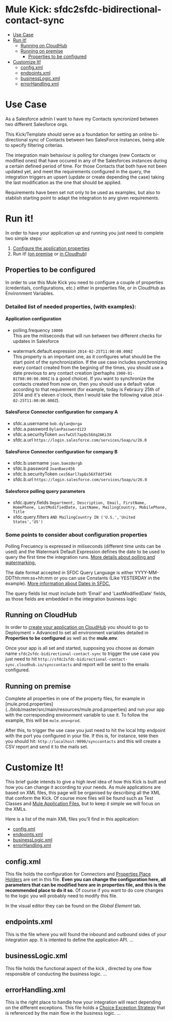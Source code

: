 # Mule Kick: sfdc2sfdc-bidirectional-contact-sync

+ [Use Case](#usecase)
+ [Run it!](#runit)
    * [Running on CloudHub](#runoncloudhub)
    * [Running on premise](#runonopremise)
        * [Properties to be configured](#propertiestobeconfigured)
+ [Customize It!](#customizeit)
    * [config.xml](#configxml)
    * [endpoints.xml](#endpointsxml)
    * [businessLogic.xml](#businesslogicxml)
    * [errorHandling.xml](#errorhandlingxml)


# Use Case <a name="usecase"/>

As a Salesforce admin I want to have my Contacts syncronized between two different Salesforce orgs.

This Kick/Template should serve as a foundation for setting an online bi-directional sync of Contacts between two SalesForce instances, being able to specify filtering criterias. 

The integration main behaviour is polling for changes (new Contacts or modified ones) that have occured in any of the Salesforces instances during a certain defined period of time. For those Contacts that both have not been updated yet, and meet the requirements configured in the query, the integration triggers an upsert (update or create depending the case) taking the last modification as the one that should be applied.

Requirements have been set not only to be used as examples, but also to stablish starting point to adapt the integration to any given requirements.


# Run it! <a name="runit"/>

In order to have your application up and running you just need to complete two simple steps:

 1. [Configure the application properties](#propertiestobeconfigured)
 2. Run it! ([on premise](#runonopremise) or [in Cloudhub](#runoncloudhub))


## Properties to be configured<a name="propertiestobeconfigured"/>

In order to use this Mule Kick you need to configure a couple of properties (credentials, configurations, etc.) either in properties file, or in CloudHub as Environment Variables. 

### Detailed list of needed properties, (with examples):

#### Application configuration
+ polling.frequency `10000`  
This are the miliseconds that will run between two different checks for updates in Salesforce

+ watermark.default.expression `2014-02-25T11:00:00.000Z`  
This property is an important one, as it configures what should be the start point of the synchronization. If the use case includes synchronizing every contact created from the begining of the times, you should use a date previous to any contact creation (perhaphs `1900-01-01T08:00:00.000Z` is a good choice). If you want to synchronize the contacts created from now on, then you should use a default value according to that requirement (for example, today is Febraury 25th of 2014 and it's eleven o'clock, then I would take the following value `2014-02-25T11:00:00.000Z`).

#### SalesForce Connector configuration for company A
+ sfdc.a.username `bob.dylan@orga`
+ sfdc.a.password `DylanPassword123`
+ sfdc.a.securityToken `avsfwCUl7apQs56Xq2AKi3X`
+ sfdc.a.url `https://login.salesforce.com/services/Soap/u/26.0`

#### SalesForce Connector configuration for company B
+ sfdc.b.username `joan.baez@orgb`
+ sfdc.b.password `JoanBaez456`
+ sfdc.b.securityToken `ces56arl7apQs56XTddf34X`
+ sfdc.b.url `https://login.salesforce.com/services/Soap/u/26.0`

#### Salesforce polling query parameters
+ sfdc.query.fields `Department, Description, Email, FirstName, HomePhone, LastModifiedDate, LastName, MailingCountry, MobilePhone, Title`
+ sfdc.query.filters `AND MailingCountry IN ('U.S.','United States','US')`

### Some points to consider about configuration properties

Polling Frecuency is expressed in miliseconds (different time units can be used) and the Watermark Default Expression defines the date to be used to query the first time the integration runs. [More details about polling and watermarking.](http://www.mulesoft.org/documentation/display/current/Poll+Reference)

The date format accepted in SFDC Query Language is either YYYY-MM-DDThh:mm:ss+hh:mm or you can use Constants (Like YESTERDAY in the example). [More information about Dates in SFDC.](http://www.salesforce.com/us/developer/docs/officetoolkit/Content/sforce_api_calls_soql_select_dateformats.htm)

The query fields list must include both 'Email' and 'LastModifiedDate' fields, as those fields are embedded in the integration business logic


## Running on CloudHub <a name="runoncloudhub"/>

In order to [create your application on CloudHub](http://www.mulesoft.org/documentation/display/current/Hello+World+on+CloudHub) you should to go to Deployment > Advanced to set all environment variables detailed in **Properties to be configured** as well as the **mule.env**. 

Once your app is all set and started, supposing you choose as domain name `sfdc2sfdc-bidirectional-contact-sync` to trigger the use case you just need to hit `http://sfdc2sfdc-bidirectional-contact-sync.cloudhub.io/synccontacts` and report will be sent to the emails configured.

## Running on premise <a name="runonopremise"/>
Complete all properties in one of the property files, for example in [mule.prod.properties] (../blob/master/src/main/resources/mule.prod.properties) and run your app with the corresponding environment variable to use it. To follow the example, this will be `mule.env=prod`.

After this, to trigger the use case you just need to hit the local http endpoint with the port you configured in your file. If this is, for instance, `9090` then you should hit: `http://localhost:9090/synccontacts` and this will create a CSV report and send it to the mails set.

# Customize It!<a name="customizeit"/>
This brief guide intends to give a high level idea of how this Kick is built and how you can change it according to your needs.
As mule applications are based on XML files, this page will be organised by describing all the XML that conform the Kick.
Of course more files will be found such as Test Classes and [Mule Application Files](http://www.mulesoft.org/documentation/display/current/Application+Format), but to keep it simple we will focus on the XMLs.

Here is a list of the main XML files you'll find in this application:

* [config.xml](#configxml)
* [endpoints.xml](#endpointsxml)
* [businessLogic.xml](#businesslogicxml)
* [errorHandling.xml](#errorhandlingxml)


## config.xml<a name="configxml"/>
This file holds the configuration for Connectors and [Properties Place Holders](http://www.mulesoft.org/documentation/display/current/Configuring+Properties) are set in this file. 
**Even you can change the configuration here, all parameters that can be modified here are in properties file, and this is the recommended place to do it so.** 
Of course if you want to do core changes to the logic you will probably need to modify this file.

In the visual editor they can be found on the *Global Element* tab.


## endpoints.xml<a name="endpointsxml"/>
This is the file where you will found the inbound and outbound sides of your integration app.
It is intented to define the application API.
...

## businessLogic.xml<a name="businesslogicxml"/>
This file holds the functional aspect of the kick , directed by one flow responsible of conducting the business logic.
...


## errorHandling.xml<a name="errorhandlingxml"/>
This is the right place to handle how your integration will react depending on the different exceptions. 
This file holds a [Choice Exception Strategy](http://www.mulesoft.org/documentation/display/current/Choice+Exception+Strategy) that is referenced by the main flow in the business logic.
...
